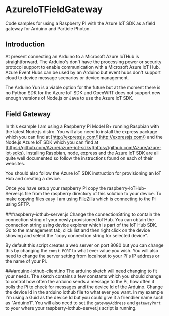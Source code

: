 # AzureIoTFieldGateway
Code samples for using a Raspberry PI with the Azure IoT SDK as a field gateway for Arduino and Particle Photon.  

## Introduction

At present connecting an Arduino to a Microsoft Azure IoTHub is straightforward. The Arduino's don't have the processing power or security protocol support to enable communication with a Microsoft Azure IoT Hub. Azure Event Hubs can be used by an Arduino but event hubs don't support cloud to device message scenarios or device management.

The Arduino Yun is a viable option for the future but at the moment there is no Python SDK for the Azure IoT SDK and OpenWRT does not support new enough versions of Node.js or Java to use the Azure IoT SDK.

## Field Gateway

In this example I am using a Raspberry Pi Model B+ running Raspbian with the latest Node.js distro. You will also need to install the express package which you can find at [http://expressjs.com/](http://expressjs.com/) and the Node.js Azure IoT SDK which you can find at [https://github.com/Azure/azure-iot-sdks](https://github.com/Azure/azure-iot-sdks). Installing Raspbian, node, express and the Azure IoT SDK are all quite well documented so follow the instructions found on each of their websites. 

You should also follow the Azure IoT SDK instruction for provisioning an IoT Hub and creating a device.

Once you have setup your raspberry Pi copy the raspberry-IoTHub-Server.js file from the raspberry directory of this solution to your device. To make copying files easy I am using [FileZilla](https://filezilla-project.org/) which is connecting to the Pi using SFTP.

###raspberry-iothub-server.js
Change the connectionString to contain the connection string of your newly provisioned IoTHub. You can obtain the connection string using device explorer which is part of the IoT Hub SDK. Go to the management tab, click list and then right click on the device showing and select the "copy connection string for selected device". 

By default this script creates a web server on port 8080 but you can change this by changing the `const PORT` to what ever value you wish. You will also need to change the server setting from localhost to your Pi's IP address or the name of your Pi.

###arduino-iothub-client.ino
The arduino sketch will need changing to fit your needs. The sketch contains a few constants which you should change to control how often the arduino sends a message to the Pi, how often it polls the Pi to check for messages and the device Id of the Arduino. Change the device Id in the arduino iothub file to what ever you want. In my example I'm using a Guid as the device Id but you could give it a friendlier name such as "Arduino1".
You will also need to set the `gatewayAddress` and `gatewayPort` to your where your raspberry-iothub-server.js script is running. 








